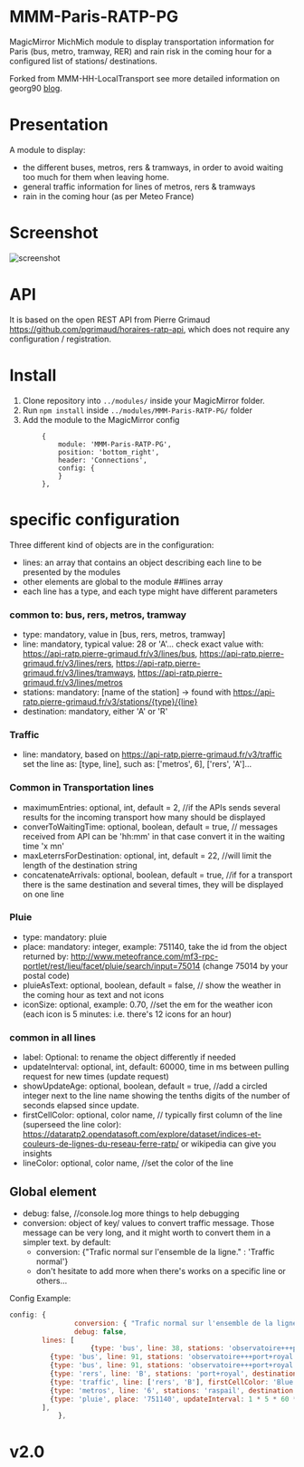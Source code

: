 # MMM-Paris-RATP-PG

MagicMirror MichMich module to display transportation information for Paris (bus, metro, tramway, RER) and rain risk in the coming hour for a configured list of stations/ destinations.

Forked from MMM-HH-LocalTransport see more detailed information on georg90 [blog](https://lane6.de).

# Presentation
A module to display:
* the different buses, metros, rers & tramways, in order to avoid waiting too much for them when leaving home.
* general traffic information for lines of metros, rers & tramways
* rain in the coming hour (as per Meteo France)

# Screenshot
![screenshot](https://github.com/da4throux/MMM-Paris-RATP-PG/blob/history/MMM-Paris-RATP-PG%201.6.png)

# API

It is based on the open REST API from Pierre Grimaud https://github.com/pgrimaud/horaires-ratp-api, which does not require any configuration / registration.

# Install

1. Clone repository into `../modules/` inside your MagicMirror folder.
2. Run `npm install` inside `../modules/MMM-Paris-RATP-PG/` folder
3. Add the module to the MagicMirror config
```
		{
	        module: 'MMM-Paris-RATP-PG',
	        position: 'bottom_right',
	        header: 'Connections',
	        config: {
	        }
    	},
```

# specific configuration
Three different kind of objects are in the configuration:
* lines: an array that contains an object describing each line to be presented by the modules
* other elements are global to the module
##lines array
* each line has a type, and each type might have different parameters
### common to: bus, rers, metros, tramway
* type: mandatory, value in [bus, rers, metros, tramway]
* line: mandatory, typical value: 28 or 'A'... check exact value with: https://api-ratp.pierre-grimaud.fr/v3/lines/bus, https://api-ratp.pierre-grimaud.fr/v3/lines/rers, https://api-ratp.pierre-grimaud.fr/v3/lines/tramways, https://api-ratp.pierre-grimaud.fr/v3/lines/metros
* stations: mandatory: [name of the station] -> found with https://api-ratp.pierre-grimaud.fr/v3/stations/{type}/{line}
* destination: mandatory, either 'A' or 'R'
### Traffic
* line: mandatory, based on https://api-ratp.pierre-grimaud.fr/v3/traffic set the line as: [type, line], such as: ['metros', 6], ['rers', 'A']...
### Common in Transportation lines
* maximumEntries: optional, int, default = 2, //if the APIs sends several results for the incoming transport how many should be displayed
* converToWaitingTime: optional, boolean, default = true, // messages received from API can be 'hh:mm' in that case convert it in the waiting time 'x mn'
* maxLeterrsForDestination: optional, int, default = 22, //will limit the length of the destination string
* concatenateArrivals: optional, boolean, default = true, //if for a transport there is the same destination and several times, they will be displayed on one line
### Pluie
* type: mandatory: pluie
* place: mandatory: integer, example: 751140, take the id from the object returned by: http://www.meteofrance.com/mf3-rpc-portlet/rest/lieu/facet/pluie/search/input=75014 (change 75014 by your postal code)
* pluieAsText: optional, boolean, default = false, // show the weather in the coming hour as text and not icons
* iconSize: optional, example: 0.70, //set the em for the weather icon (each icon is 5 minutes: i.e. there's 12 icons for an hour)
### common in all lines
* label: Optional: to rename the object differently if needed
* updateInterval: optional, int, default: 60000, time in ms between pulling request for new times (update request)
* showUpdateAge: optional, boolean, default = true, //add a circled integer next to the line name showing the tenths digits of the number of seconds elapsed since update.
* firstCellColor: optional, color name, // typically first column of the line (superseed the line color): https://dataratp2.opendatasoft.com/explore/dataset/indices-et-couleurs-de-lignes-du-reseau-ferre-ratp/ or wikipedia can give you insights
* lineColor: optional, color name, //set the color of the line
## Global element
* debug: false, //console.log more things to help debugging
* conversion: object of key/ values to convert traffic message. Those message can be very long, and it might worth to convert them in a simpler text. by default:
  - conversion: {"Trafic normal sur l'ensemble de la ligne." : 'Traffic normal'}
  - don't hesitate to add more when there's works on a specific line or others...

Config Example:
```javascript
config: {
				conversion: { "Trafic normal sur l'ensemble de la ligne." : 'Traffic normal'},
				debug: false,
        lines: [
					{type: 'bus', line: 38, stations: 'observatoire+++port+royal', destination: 'A', firstCellColor: '#0055c8'},
          {type: 'bus', line: 91, stations: 'observatoire+++port+royal', destination: 'A', firstCellColor: '#dc9600'},
          {type: 'bus', line: 91, stations: 'observatoire+++port+royal', destination: 'R', firstCellColor: '#dc9600', lineColor: 'Brown'},
          {type: 'rers', line: 'B', stations: 'port+royal', destination: 'A', label: 'B', firstCellColor: '#7BA3DC'},
          {type: 'traffic', line: ['rers', 'B'], firstCellColor: 'Blue', lineColor: 'green'},
          {type: 'metros', line: '6', stations: 'raspail', destination: 'A', label: '6', firstCellColor: '#6ECA97'},
          {type: 'pluie', place: '751140', updateInterval: 1 * 5 * 60 * 1000, label: 'Paris', iconSize: 0.70},
        ],
			},
```
# v2.0

